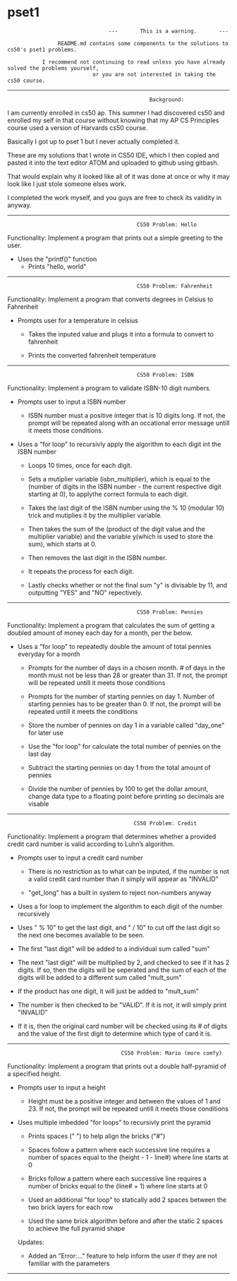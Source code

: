 # pset1

                                    ---       This is a warning.       ---

                    README.md contains some components to the solutions to cs50's pset1 problems.

               I recommend not continuing to read unless you have already solved the problems yourself,
                               or you are not interested in taking the cs50 course.

------------------------------------------------------------------------------------------------------------

                                                 Background:

I am currently enrolled in cs50 ap. This summer I had discovered cs50 and enrolled my self in that course without knowing that 
my AP CS Principles course used a version of Harvards cs50 course.

Basically I got up to pset 1 but I never actually completed it.

These are my solutions that I wrote in CS50 IDE, which I then copied and pasted it into the text editor ATOM and uploaded to 
github using gitbash.

That would explain why it looked like all of it was done at once or why it may look like I just stole someone elses work.

I completed the work myself, and you guys are free to check its validity in anyway.







-------------------------------------------------------------------------------------------------------------

                                             CS50 Problem: Hello

Functionality: Implement a program that prints out a simple greeting to the user.

- Uses the "printf()" function
  + Prints "hello, world"

-------------------------------------------------------------------------------------------------------------

                                             CS50 Problem: Fahrenheit
Functionality: Implement a program that converts degrees in Celsius to Fahrenheit

- Prompts user for a temperature in celsius
  + Takes the inputed value and plugs it into a formula to convert to fahrenheit
  
  + Prints the converted fahrenheit temperature

-------------------------------------------------------------------------------------------------------------

                                             CS50 Problem: ISBN

Functionality: Implement a program to validate ISBN-10 digit numbers.

- Prompts user to input a ISBN number
  + ISBN number must a positive integer that is 10 digits long.
  If not, the prompt will be repeated along with an occational error message untill it meets those conditions.
  
  
 
- Uses a "for loop" to recursivly apply the algorithm to each digit int the ISBN number
  + Loops 10 times, once for each digit.
  
  + Sets a mutiplier variable (isbn_multiplier), which is equal to the 
  (number of digits in the ISBN number - the current respective digit starting at 0), to applythe correct formula to each digit.
  
  + Takes the last digit of the ISBN number using the % 10 (modular 10) trick and mutiplies
  it by the multiplier variable.
  
  + Then takes the sum of the (product of the digit value and the multiplier variable) and the 
  variable y(which is used to store the sum), which starts at 0.
  
  + Then removes the last digit in the ISBN number.
  
  + It repeats the process for each digit.
  
  + Lastly checks whether or not the final sum "y" is divisable by 11, and outputting "YES" and "NO" repectively.

-------------------------------------------------------------------------------------------------------------

                                             CS50 Problem: Pennies

Functionality: Implement a program that calculates the sum of getting a doubled amount of money each day for a month, per the below.

- Uses a "for loop" to repeatedly double the amount of total pennies everyday for a month
  + Prompts for the number of days in a chosen month. # of days in the month must not be less than 28
  or greater than 31. If not, the prompt will be repeated untill it meets those conditions
  
  + Prompts for the number of starting pennies on day 1. Number of starting pennies has to be greater than 0.
  If not, the prompt will be repeated untill it meets the conditions
  
  + Store the number of pennies on day 1 in a variable called "day_one" for later use
  
  + Use the "for loop" for calculate the total number of pennies on the last day
  
  + Subtract the starting pennies on day 1 from the total amount of pennies
  
  + Divide the number of pennies by 100 to get the dollar amount, change data type to a floating point
  before printing so decimals are visable

-------------------------------------------------------------------------------------------------------------

                                            CS50 Problem: Credit

Functionality: Implement a program that determines whether a provided credit card number is valid according to Luhn’s algorithm.

- Prompts user to input a credit card number
  + There is no restriction as to what can be inputed, if the number is not a valid credit card number
  than it simply will appear as "INVALID"
  
  + "get_long" has a built in system to reject non-numbers anyway
 
 - Uses a for loop to implement the algorithm to each digit of the number recursively
  + Uses "  % 10" to get the last digit, and " / 10" to cut off the last digit so the 
  next one becomes available to be seen.
  
  + The first "last digit" will be added to a individual sum called "sum"
  
  + The next "last digit" will be multiplied by 2, and checked to see if it has 2 digits. If so,
  then the digits will be seperated and the sum of each of the digits will be added to a different
  sum called "mult_sum"
  
  + If the product has one digit, it will just be added to "mult_sum"
  
  + The number is then checked to be "VALID". If it is not, it will simply print "INVALID"
  
  + If it is, then the original card number will be checked using its # of digits and the value of
  the first digit to determine which type of card it is.

-------------------------------------------------------------------------------------------------------------

                                        CS50 Problem: Mario (more comfy) 

Functionality: Implement a program that prints out a double half-pyramid of a specified height.

- Prompts user to input a height
  + Height must be a positive integer and between the values of 1 and 23.
  If not, the prompt will be repeated untill it meets those conditions
  
  
  
- Uses multiple imbedded "for loops" to recursivly print the pyramid
  + Prints spaces (" ") to help align the bricks ("#")
  
  + Spaces follow a pattern where each successive line requires a number of
  spaces equal to the (height - 1 - line#) where line starts at 0
  
  + Bricks follow a pattern where each successive line requires a number of
  bricks equal to the (line# + 1) where line starts at 0
  
  + Used an additional "for loop" to statically add 2 spaces between the two
  brick layers for each row
  
  + Used the same brick algorithm before and after the static 2 spaces to
  achieve the full pyramid shape
  
  Updates:
  + Added an "Error:..." feature to help inform the user if they are not familiar
  with the parameters

-------------------------------------------------------------------------------------------------------------
